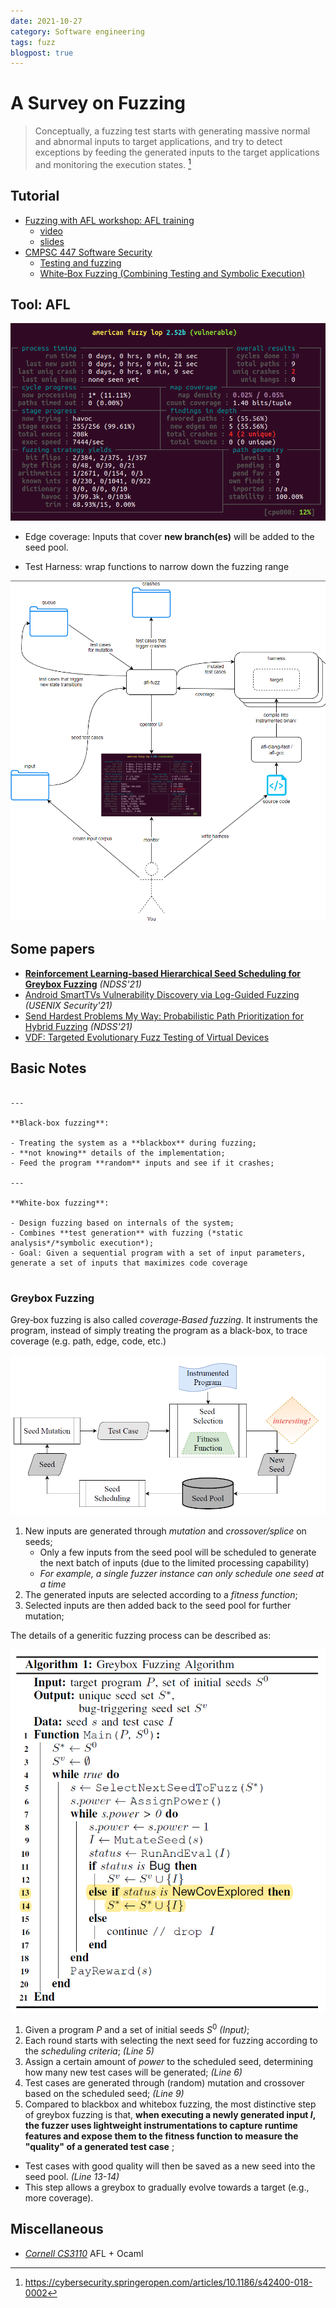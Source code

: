 ```yaml
---
date: 2021-10-27
category: Software engineering
tags: fuzz
blogpost: true
---
```


# A Survey on Fuzzing

> Conceptually, a fuzzing test starts with generating massive normal and abnormal inputs to target applications, and try to detect exceptions by feeding the generated inputs to the target applications and monitoring the execution states. [^1]

[^1]: https://cybersecurity.springeropen.com/articles/10.1186/s42400-018-0002

## Tutorial

- [Fuzzing with AFL workshop: AFL training](https://github.com/mykter/afl-training)
  - [video](https://www.youtube.com/watch?v=6YLz9IGAGLw)
  - [slides](https://docs.google.com/presentation/d/e/2PACX-1vQWx9bCm_WzSec1Okd8PM2vOf2TQRoM4snxsHSHSLWMfgSWzcJHxWkkdhRPw-a7Flq_5X2QpGI8vwUH/pub?start=false&loop=false&delayms=60000)
- [CMPSC 447 Software Security](http://www.cse.psu.edu/~gxt29/teaching/cs447s19/index.html)
   - [Testing and fuzzing](http://www.cse.psu.edu/~gxt29/teaching/cs447s19/slides/06testingFuzzing.pdf)
   - [White‐Box Fuzzing (Combining Testing and Symbolic Execution)](http://www.cse.psu.edu/~gxt29/teaching/cs447s19/slides/07staticAnalysis.pdf)


## Tool: AFL

![](/images/fuzz/afl-screenshot.png)

- Edge coverage: Inputs that cover **new branch(es)** will be added to the seed pool.

- Test Harness: wrap functions to narrow down the fuzzing range

![](/images/fuzz/harness.png)

## Some papers

- **[Reinforcement Learning-based Hierarchical Seed Scheduling for Greybox Fuzzing](https://scholar.archive.org/work/sxi4fekp2rdizcv3ad7itgg4vy/access/wayback/https://www.ndss-symposium.org/wp-content/uploads/ndss2021_6A-4_24486_paper.pdf)** *(NDSS'21)*
- [Android SmartTVs Vulnerability Discovery via Log-Guided Fuzzing](https://www.usenix.org/system/files/sec21fall-aafer.pdf) *(USENIX Security'21)*
- [Send Hardest Problems My Way: Probabilistic Path Prioritization for Hybrid Fuzzing](https://www.cs.ucr.edu/~heng/pubs/digfuzz_ndss19.pdf) *(NDSS'21)*
- [VDF: Targeted Evolutionary Fuzz Testing of Virtual Devices](https://www.cs.ucr.edu/~heng/pubs/VDF_raid17.pdf)

## Basic Notes
  


`````{panels}

---

**Black‐box fuzzing**:

- Treating the system as a **blackbox** during fuzzing;
- **not knowing** details of the implementation;
- Feed the program **random** inputs and see if it crashes;

---

**White‐box fuzzing**:

- Design fuzzing based on internals of the system;
- Combines **test generation** with fuzzing (*static analysis*/*symbolic execution*);
- Goal: Given a sequential program with a set of input parameters, generate a set of inputs that maximizes code coverage


`````

### Greybox Fuzzing

Grey‐box fuzzing is also called *coverage‐Based fuzzing*. It instruments the program, instead of simply treating the program as a black-box, to trace coverage (e.g. path, edge, code, etc.)

![](/images/fuzz/greybox-fuzz-workflow.png)

1. New inputs are generated through *mutation* and *crossover/splice* on seeds;
    - Only a few inputs from the seed pool will be scheduled to generate the next batch of inputs (due to the limited processing capability)
    - *For example, a single fuzzer instance can only schedule one seed at a time*
2. The generated inputs are selected according to a *fitness function*;
3. Selected inputs are then added back to the seed pool for further mutation;

The details of a generitic fuzzing process can be described as:

![](/images/fuzz/greybox-algo.png)

1. Given a program $P$ and a set of initial seeds $S^0$ *(Input)*;
2. Each round starts with selecting the next seed for fuzzing according to the *scheduling criteria*; *(Line 5)*
3. Assign a certain amount of *power* to the scheduled seed, determining how many new test cases will be generated; *(Line 6)*
4. Test cases are generated through (random) mutation and crossover based on the scheduled seed; *(Line 9)*
5. Compared to blackbox and whitebox fuzzing, the most distinctive step of greybox
fuzzing is that, **when executing a newly generated input $I$, the fuzzer uses lightweight instrumentations to capture runtime features and expose them to the fitness function to measure the "quality" of a generated test case** ;
  - Test cases with good quality will then be saved as a new seed into the seed pool. *(Line 13-14)*
  - This step allows a greybox to gradually evolve towards a target (e.g., more coverage).




## Miscellaneous

- *[Cornell CS3110](https://www.cs.cornell.edu/courses/cs3110/2018sp/htmlman/afl-fuzz.html)* AFL + Ocaml